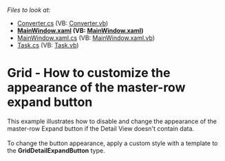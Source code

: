 <!-- default file list -->
*Files to look at*:

* [Converter.cs](./CS/MasterExpandButtonDisabling/Converter.cs) (VB: [Converter.vb](./VB/MasterExpandButtonDisabling/Converter.vb))
* **[MainWindow.xaml](./CS/MasterExpandButtonDisabling/MainWindow.xaml) (VB: [MainWindow.xaml](./VB/MasterExpandButtonDisabling/MainWindow.xaml))**
* [MainWindow.xaml.cs](./CS/MasterExpandButtonDisabling/MainWindow.xaml.cs) (VB: [MainWindow.xaml.vb](./VB/MasterExpandButtonDisabling/MainWindow.xaml.vb))
* [Task.cs](./CS/MasterExpandButtonDisabling/Task.cs) (VB: [Task.vb](./VB/MasterExpandButtonDisabling/Task.vb))
<!-- default file list end -->
# Grid - How to customize the appearance of the master-row expand button


<p>This example illustrates how to disable and change the appearance of the master-row Expand button if the Detail View doesn't contain data.<br><br>To change the button appearance, apply a custom style with a template to the <strong>GridDetailExpandButton</strong> type.</p>

<br/>


